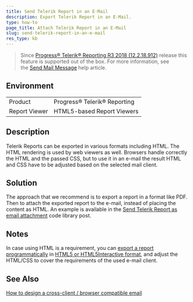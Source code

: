 ```yaml
---
title: Send Telerik Report in an E-Mail
description: Export Telerik Report in an E-Mail.
type: how-to
page_title: Attach Telerik Report in an E-Mail
slug: send-telerik-report-in-an-e-mail
res_type: kb
---
```


> Since [Progress® Telerik® Reporting R3 2018 (12.2.18.912)](../release-history/progress-telerik-reporting-r3-2018-12-2-18-912) release this feature is supported out of the box. For more information, see the [Send Mail Message](../html5-report-viewer-send-mail) help article.

## Environment
<table>
	<tr>
		<td>Product</td>
		<td>Progress® Telerik® Reporting</td>
	</tr>
	<tr>
		<td>Report Viewer</td>
		<td>HTML5-based Report Viewers</td>
	</tr>
</table>
  
## Description  

Telerik Reports can be exported in various formats including HTML. The HTML rendering is used by web viewers as well. Browsers handle correctly the HTML and the passed CSS, but to use it in an e-mail the result HTML and CSS have to be adjusted based on the selected mail client.  
  
## Solution  

The approach that we recommend is to export a report in a format like PDF. Then to attach the exported report to the e-mail, instead of placing the content as HTML. An example is available in the [Send Telerik Report as email attachment](https://www.telerik.com/support/code-library/send-telerik-report-as-email-attachment) code library post.  
   
## Notes

In case using HTML is a requirement, you can [export a report programmatically](../programmatic-exporting-report) in [HTML5 or HTML5Interactive format](../configuring-rendering-extensions), and adjust the HTML/CSS to cover the requirements of the used e-mail client.

## See Also

[How to design a cross-client / browser compatible email](http://stackoverflow.com/questions/1531630/how-to-design-a-cross-client-browser-compatible-email)  
 
